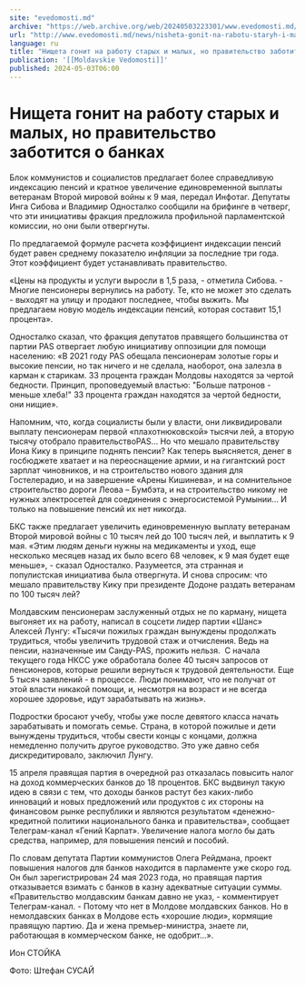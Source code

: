 ```yaml
---
site: "evedomosti.md"
archive: "https://web.archive.org/web/20240503223301/www.evedomosti.md/news/nisheta-gonit-na-rabotu-staryh-i-malyh-no-pravitelstvo-zabot"
url: "http://www.evedomosti.md/news/nisheta-gonit-na-rabotu-staryh-i-malyh-no-pravitelstvo-zabot"
language: ru
title: "Нищета гонит на работу старых и малых, но правительство заботится о банках"
publication: '[[Moldavskie Vedomosti]]'
published: 2024-05-03T06:00
---
```


# Нищета гонит на работу старых и малых, но правительство заботится о банках

Блок коммунистов и социалистов предлагает более справедливую индексацию пенсий и кратное увеличение единовременной выплаты ветеранам Второй мировой войны к 9 мая, передал Инфотаг. Депутаты Инга Сибова и Владимир Односталко сообщили на брифинге в четверг, что эти инициативы фракция предложила профильной парламентской комиссии, но они были отвергнуты.

По предлагаемой формуле расчета коэффициент индексации пенсий будет равен среднему показателю инфляции за последние три года. Этот коэффициент будет устанавливать правительство.

«Цены на продукты и услуги выросли в 1,5 раза, - отметила Сибова. - Многие пенсионеры вернулись на работу. Те, кто не может это сделать - выходят на улицу и продают последнее, чтобы выжить. Мы предлагаем новую модель индексации пенсий, которая составит 15,1 процента».

Односталко сказал, что фракция депутатов правящего большинства от партии PAS отвергает любую инициативу оппозиции для помощи населению: «В 2021 году PAS обещала пенсионерам золотые горы и высокие пенсии, но так ничего и не сделала, наоборот, она залезла в карман к старикам. 33 процента граждан Молдовы находятся за чертой бедности. Принцип, проповедуемый властью: "Больше патронов - меньше хлеба!" 33 процента граждан находятся за чертой бедности, они нищие».

Напомним, что, когда социалисты были у власти, они ликвидировали выплату пенсионерам первой «плахотнюковской» тысячи лей, а вторую тысячу отобрало правительствоPAS… Но что мешало правительству Иона Кику в принципе поднять пенсии? Как теперь выясняется, денег в госбюджете хватает и на переоснащение армии, и на гигантский рост зарплат чиновников, и на строительство нового здания для Гостелерадио, и на завершение «Арены Кишинева», и на сомнительное строительство дороги Леова – Бумбэта, и на строительство никому не нужных электросетей для соединения с энергосистемой Румынии… И только на повышение пенсий их нет никогда.

БКС также предлагает увеличить единовременную выплату ветеранам Второй мировой войны с 10 тысяч лей до 100 тысяч лей, и выплатить к 9 мая. «Этим людям деньги нужны на медикаменты и уход, еще несколько месяцев назад их было всего 68 человек, к 9 мая будет еще меньше», - сказал Односталко. Разумеется, эта странная и популистская инициатива была отвергнута. И снова спросим: что мешало правительству Кику при президенте Додоне раздать ветеранам по 100 тысяч лей?

Молдавским пенсионерам заслуженный отдых не по карману, нищета выгоняет их на работу, написал в соцсети лидер партии «Шанс» Алексей Лунгу: «Тысячи пожилых граждан вынуждены продолжать трудиться, чтобы увеличить трудовой стаж и отчисления. Ведь на пенсии, назначенные им Санду-PAS, прожить нельзя.  С начала текущего года НКСС уже обработала более 40 тысяч запросов от пенсионеров, которые решили вернуться к трудовой деятельности. Еще 5 тысяч заявлений - в процессе. Люди понимают, что не получат от этой власти никакой помощи, и, несмотря на возраст и не всегда хорошее здоровье, идут зарабатывать на жизнь».

Подростки бросают учебу, чтобы уже после девятого класса начать зарабатывать и помогать семье. Страна, в которой пожилые и дети вынуждены трудиться, чтобы свести концы с концами, должна немедленно получить другое руководство. Это уже давно себя дискредитировало, заключил Лунгу.

15 апреля правящая партия в очередной раз отказалась повысить налог на доход коммерческих банков до 18 процентов. БКС выдвинул такую идею в связи с тем, что доходы банков растут без каких-либо инноваций и новых предложений или продуктов с их стороны на финансовом рынке республики и являются результатом «денежно-кредитной политики национального банка и правительства», сообщает Телеграм-канал «Гений Карпат». Увеличение налога могло бы дать средства, например, для повышения пенсий и пособий.

По словам депутата Партии коммунистов Олега Рейдмана, проект повышения налогов для банков находится в парламенте уже скоро год. Он был зарегистрирован 24 мая 2023 года, но правящая партия отказывается взимать с банков в казну адекватные ситуации суммы. «Правительство молдавским банкам давно не указ, - комментирует Телеграм-канал. - Потому что нет в Молдове молдавских банков. Но в немолдавских банках в Молдове есть «хорошие люди», кормящие правящую партию. Да и жена премьер-министра, знаете ли, работающая в коммерческом банке, не одобрит...».

Ион СТОЙКА

Фото: Штефан СУСАЙ